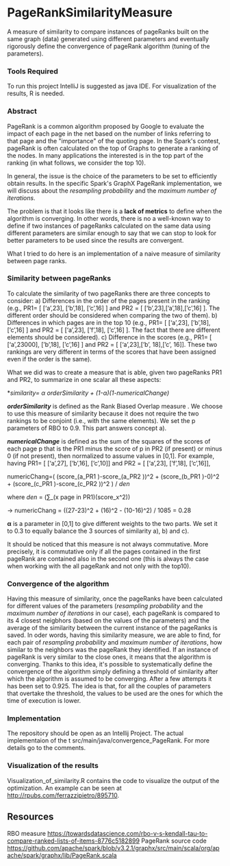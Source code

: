 # PageRankSimilarityMeasure
A measure of similarity to compare instances of pageRanks built on the same graph (data) generated using different parameters and eventually rigorously define the convergence of pageRank algorithm (tuning of the parameters).


### Tools Required

To run this project IntelliJ is suggested as java IDE.
For visualization of the results, R is needed.


### Abstract

PageRank is a common algorithm proposed by Google to evaluate the impact of each page in the net based on the number of links referring to that page and the "importance" of the quoting page. 
In the Spark's contest, pageRank is often calculated on the top of Graphs to generate a ranking of the nodes. In many applications the interested is in the top part of the ranking (in what follows, we consider the top 10).

In general, the issue is the choice of the parameters to be set to efficiently obtain results. In the specific Spark's GraphX PageRank implementation, we will discuss about the _resampling probability_ and the _maximum number of iterations_.

The problem is that it looks like there is a **lack of metrics** to define when the algorithm is converging. In other words, there is no a well-known way to define if two instances of pageRanks calculated on the same data using different parameters are similar enough to say that we can stop to look for better parameters to be used since the results are convergent.

What I tried to do here is an implementation of a naive measure of similarity between page ranks.


### Similarity between pageRanks

To calculate the similarity of two pageRanks there are three concepts to consider:
a)	Differences in the order of the pages present in the ranking (e.g., PR1= [ [‘a’,23], [’b’,18], [’c’,16] ] and PR2 = [ [‘b’,23],[’a’,18],[’c’,16] ]. The different order should be considered when comparing the two of them).
b)	Differences in which pages are in the top 10 (e.g., PR1= [ [‘a’,23], [’b’,18], [’c’,16] ] and PR2 = [ [‘a’,23], [’f’,18], [’c’,16] ]. The fact that there are different elements should be considered).
c)	Difference in the scores (e.g., PR1= [ [‘a’,23000], [’b’,18], [’c’,16] ] and PR2 = [ [‘a’,23],[’b’, 18],[’c’, 16]]. These two rankings are very different in terms of the scores that have been assigned even if the order is the same).

What we did was to create a measure that is able, given two pageRanks PR1 and PR2, to summarize in one scalar all these aspects:

**_similarity= α orderSimilarity + (1-α)(1-numericalChange)_*

**_orderSimilarity_** is defined as the Rank Biased Overlap measure . We choose to use this measure of similarity because it does not require the two rankings to be conjoint (i.e., with the same elements). We set the p parameters of RBO to 0.9. This part answers concept a).

**_numericalChange_** is defined as the sum of the squares of the scores of each page p that is the PR1 minus the score of p in PR2 (if present) or minus 0 (if not present), then normalized to assume values in [0,1].
For example, having PR1= [ [‘a’,27], [’b’,16], [’c’,10]] and PR2 = [ [‘a’,23], [’f’,18], [’c’,16]],

numericChang=( (score_(a_PR1 )-score_(a_PR2 ))^2 + (score_(b_PR1 )-0)^2 + (score_(c_PR1 )-score_(c_PR2 ))^2 )  / _den_

where  _den_ = (∑_(x page in PR1)(score_x^2))

-> numericChang = ((27-23)^2 + (16)^2 - (10-16)^2) / 1085 = 0.28

**α** is a parameter in [0,1] to give different weights to the two parts. We set it to 0.3 to equally balance the 3 sources of similarity a), b) and c).


It should be noticed that this measure is not always commutative. More precisely, it is commutative only if all the pages contained in the first pageRank are contained also in the second one (this is always the case when working with the all pageRank and not only with the top10).


### Convergence of the algorithm

Having this measure of similarity, once the pageRanks have been calculated for different values of the parameters (_resampling probability_ and the _maximum number of iterations_ in our case), each pageRank is compared to its 4 closest neigbhors (based on the values of the parameters) and the average of the similarity between the current instance of the pageRanks is saved.
In oder words, having this similarity measure, we are able to find, for each pair of _resampling probability_ and _maximum number of iterations_, how similar to the neighbors was the pageRank they identified. If an instance of pageRank is very similar to the close ones, it means that the algorithm is converging. Thanks to this idea, it's possible to systematically define the convergence of the algorithm simply defining a threshold of similarity after which the algorithm is assumed to be converging. After a few attempts it has been set to 0.925.
The idea is that, for all the couples of parameters that overtake the threshold, the values to be used are the ones for which the time of execution is lower.

### Implementation

The repository should be open as an Intellij Project. The actual implementaion of the t src/main/java/convergence_PageRank. For more details go to the comments.


### Visualization of the results
Visualization_of_similarity.R contains the code to visualize the output of the optimization. An example can be seen at http://rpubs.com/ferrazzipietro/895710.

## Resources

RBO measure https://towardsdatascience.com/rbo-v-s-kendall-tau-to-compare-ranked-lists-of-items-8776c5182899
PageRank source code https://github.com/apache/spark/blob/v3.2.1/graphx/src/main/scala/org/apache/spark/graphx/lib/PageRank.scala




